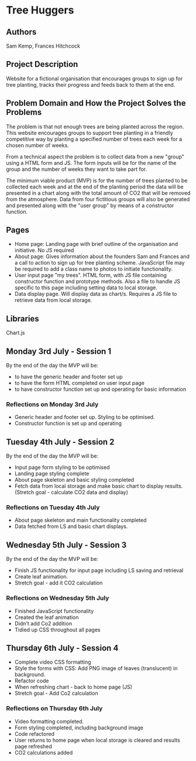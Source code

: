 # Tree Huggers

## Authors

Sam Kemp,
Frances Hitchcock

## Project Description

Website for a fictional organisation that encourages groups to sign up for tree planting, tracks their progress and feeds back to them at the end.

## Problem Domain and How the Project Solves the Problems

The problem is that not enough trees are being planted across the region. This website encourages groups to support tree planting in a friendly competitive way by planting a specified number of trees each week for a chosen number of weeks.

From a technical aspect the problem is to collect data from a new "group" using a HTML form and JS. The form inputs will be for the name of the group and the number of weeks they want to take part for.

The minimum viable product (MVP) is for the number of trees planted to be collected each week and at the end of the planting period the data will be presented in a chart along with the total amount of CO2 that will be removed from the atmosphere. Data from four fictitious groups will also be generated and presented along with the "user group" by means of a constructor function.

## Pages

- Home page: Landing page with brief outline of the organisation and initiative. No JS required
- About page: Gives information about the founders Sam and Frances and a call to action to sign up for tree planting scheme. JavaScript file may be required to add a class name to photos to initiate functionality.
- User input page "my trees". HTML form, with JS file containing constructor function and prototype methods. Also a file to handle JS specific to this page including setting data to local storage.
- Data display page. Will display data as chart/s. Requires a JS file to retrieve data from local storage.

## Libraries

Chart.js

## Monday 3rd July - Session 1

By the end of the day the MVP will be:

- to have the generic header and footer set up
- to have the form HTML completed on user input page
- to have constructor function set up and operating for basic information

### Reflections on Monday 3rd July

- Generic header and footer set up. Styling to be optimised.
- Constructor function is set up and operating

## Tuesday 4th July - Session 2

By the end of the day the MVP will be:

- Input page form styling to be optimised
- Landing page styling complete
- About page skeleton and basic styling completed
- Fetch data from local storage and make basic chart to display results. (Stretch goal - calculate CO2 data and display)

### Reflections on Tuesday 4th July

- About page skeleton and main functionality completed
- Data fetched from LS and basic chart displays.

## Wednesday 5th July - Session 3

By the end of the day the MVP will be:

- Finish JS functionality for input page including LS saving and retrieval
- Create leaf animation.
- Stretch goal - add it CO2 calculation

### Reflections on Wednesday 5th July

- Finished JavaScript functionality
- Created the leaf animation
- Didn't add Co2 addition
- Tidied up CSS throughout all pages

## Thursday 6th July - Session 4

- Complete video CSS formatting
- Style the forms with CSS: Add PNG image of leaves (translucent) in background.
- Refactor code
- When refreshing chart - back to home page (JS)
- Stretch goal - Add Co2 calculation

### Reflections on Thursday 6th July

- Video formatting completed.
- Form styling completed, including background image
- Code refactored
- User returns to home page when local storage is cleared and results page refreshed
- CO2 calculations added
